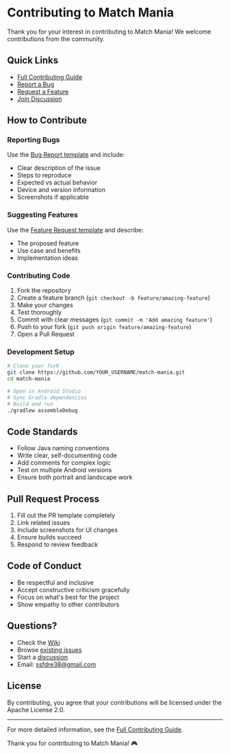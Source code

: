 # Contributing to Match Mania

Thank you for your interest in contributing to Match Mania! We welcome contributions from the community.

## Quick Links

- [Full Contributing Guide](https://github.com/ssfdre38/match-mania/wiki/Contributing)
- [Report a Bug](https://github.com/ssfdre38/match-mania/issues/new?template=bug_report.md)
- [Request a Feature](https://github.com/ssfdre38/match-mania/issues/new?template=feature_request.md)
- [Join Discussion](https://github.com/ssfdre38/match-mania/discussions)

## How to Contribute

### Reporting Bugs

Use the [Bug Report template](https://github.com/ssfdre38/match-mania/issues/new?template=bug_report.md) and include:
- Clear description of the issue
- Steps to reproduce
- Expected vs actual behavior
- Device and version information
- Screenshots if applicable

### Suggesting Features

Use the [Feature Request template](https://github.com/ssfdre38/match-mania/issues/new?template=feature_request.md) and describe:
- The proposed feature
- Use case and benefits
- Implementation ideas

### Contributing Code

1. Fork the repository
2. Create a feature branch (`git checkout -b feature/amazing-feature`)
3. Make your changes
4. Test thoroughly
5. Commit with clear messages (`git commit -m 'Add amazing feature'`)
6. Push to your fork (`git push origin feature/amazing-feature`)
7. Open a Pull Request

### Development Setup

```bash
# Clone your fork
git clone https://github.com/YOUR_USERNAME/match-mania.git
cd match-mania

# Open in Android Studio
# Sync Gradle dependencies
# Build and run
./gradlew assembleDebug
```

## Code Standards

- Follow Java naming conventions
- Write clear, self-documenting code
- Add comments for complex logic
- Test on multiple Android versions
- Ensure both portrait and landscape work

## Pull Request Process

1. Fill out the PR template completely
2. Link related issues
3. Include screenshots for UI changes
4. Ensure builds succeed
5. Respond to review feedback

## Code of Conduct

- Be respectful and inclusive
- Accept constructive criticism gracefully
- Focus on what's best for the project
- Show empathy to other contributors

## Questions?

- Check the [Wiki](https://github.com/ssfdre38/match-mania/wiki)
- Browse [existing issues](https://github.com/ssfdre38/match-mania/issues)
- Start a [discussion](https://github.com/ssfdre38/match-mania/discussions)
- Email: ssfdre38@gmail.com

## License

By contributing, you agree that your contributions will be licensed under the Apache License 2.0.

---

For more detailed information, see the [Full Contributing Guide](https://github.com/ssfdre38/match-mania/wiki/Contributing).

Thank you for contributing to Match Mania! 🎮
